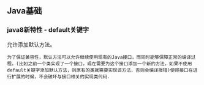 ## Java基础
### java8新特性 - default关键字
允许添加默认方法。 
 
	为了保证兼容性，默认方法可以允许继续使用现有的Java接口，而同时能够保障正常的编译过程。(比如之前一个类实现了一个接口，现在需要为这个接口添加一个新的方法，如果不使用default关键字添加默认方法，则原有的类就需要实现该方法，否则会编译报错)使得接口在进行扩展的时候，不会破坏与接口相关的实现类代码.

